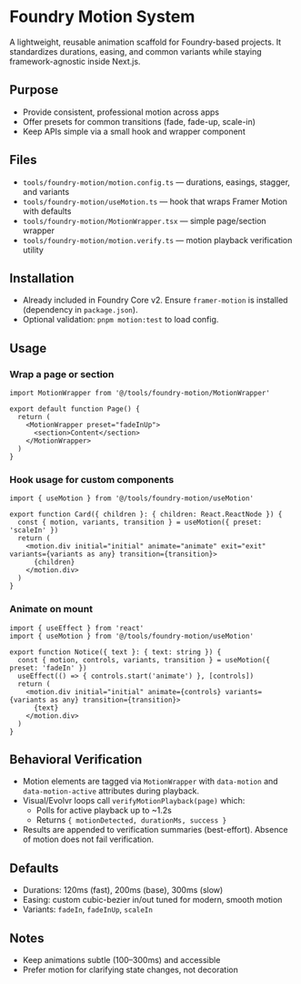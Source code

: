 # Foundry Motion System

A lightweight, reusable animation scaffold for Foundry-based projects. It standardizes durations, easing, and common variants while staying framework-agnostic inside Next.js.

## Purpose
- Provide consistent, professional motion across apps
- Offer presets for common transitions (fade, fade-up, scale-in)
- Keep APIs simple via a small hook and wrapper component

## Files
- `tools/foundry-motion/motion.config.ts` — durations, easings, stagger, and variants
- `tools/foundry-motion/useMotion.ts` — hook that wraps Framer Motion with defaults
- `tools/foundry-motion/MotionWrapper.tsx` — simple page/section wrapper
- `tools/foundry-motion/motion.verify.ts` — motion playback verification utility

## Installation
- Already included in Foundry Core v2. Ensure `framer-motion` is installed (dependency in `package.json`).
- Optional validation: `pnpm motion:test` to load config.

## Usage
### Wrap a page or section
```tsx
import MotionWrapper from '@/tools/foundry-motion/MotionWrapper'

export default function Page() {
  return (
    <MotionWrapper preset="fadeInUp">
      <section>Content</section>
    </MotionWrapper>
  )
}
```

### Hook usage for custom components
```tsx
import { useMotion } from '@/tools/foundry-motion/useMotion'

export function Card({ children }: { children: React.ReactNode }) {
  const { motion, variants, transition } = useMotion({ preset: 'scaleIn' })
  return (
    <motion.div initial="initial" animate="animate" exit="exit" variants={variants as any} transition={transition}>
      {children}
    </motion.div>
  )
}
```

### Animate on mount
```tsx
import { useEffect } from 'react'
import { useMotion } from '@/tools/foundry-motion/useMotion'

export function Notice({ text }: { text: string }) {
  const { motion, controls, variants, transition } = useMotion({ preset: 'fadeIn' })
  useEffect(() => { controls.start('animate') }, [controls])
  return (
    <motion.div initial="initial" animate={controls} variants={variants as any} transition={transition}>
      {text}
    </motion.div>
  )
}
```

## Behavioral Verification
- Motion elements are tagged via `MotionWrapper` with `data-motion` and `data-motion-active` attributes during playback.
- Visual/Evolvr loops call `verifyMotionPlayback(page)` which:
  - Polls for active playback up to ~1.2s
  - Returns `{ motionDetected, durationMs, success }`
- Results are appended to verification summaries (best-effort). Absence of motion does not fail verification.

## Defaults
- Durations: 120ms (fast), 200ms (base), 300ms (slow)
- Easing: custom cubic-bezier in/out tuned for modern, smooth motion
- Variants: `fadeIn`, `fadeInUp`, `scaleIn`

## Notes
- Keep animations subtle (100–300ms) and accessible
- Prefer motion for clarifying state changes, not decoration
